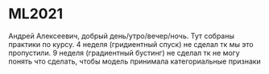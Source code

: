 # ML2021
 
Андрей Алексеевич, добрый день/утро/вечер/ночь. Тут собраны практики по курсу.
4 неделя (гридиентный спуск) не сделал тк мы это пропустили.
9 неделя (градиентный бустинг) не сделал тк не могу понять что сделать, чтобы модель принимала категориальные признаки
